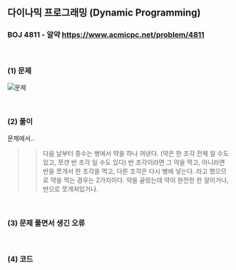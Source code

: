 ## 다이나믹 프로그래밍 (Dynamic Programming) 
### BOJ 4811 - 알약      <https://www.acmicpc.net/problem/4811>

<br>

### (1) 문제 ###
![문제](https://user-images.githubusercontent.com/83392219/141604509-1055a5b8-e81e-48db-a36d-3e815e3d2ebe.JPG)

<br>

### (2) 풀이 ###

문제에서..
>> 다음 날부터 종수는 병에서 약을 하나 꺼낸다. (약은 한 조각 전체 일 수도 있고, 쪼갠 반 조각 일 수도 있다) 반 조각이라면 그 약을 먹고, 아니라면 반을 쪼개서 한 조각을 먹고, 다른 조각은 다시 병에 넣는다.
라고 했으므로 약을 먹는 경우는 2가지이다. 약을 골랐는데 약이 완전한 한 알이거나, 반으로 쪼개져있거나.


<br>

### (3) 문제 풀면서 생긴 오류 ###




<br>

### (4) 코드 ###
